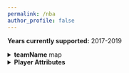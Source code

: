 ```yaml
---
permalink: /nba
author_profile: false
---
```


<b>Years currently supported:</b> 2017-2019

<details><summary><b>teamName</b> map</summary>
  <table>
  <tr><th>teamName</th><th>Value</th></tr>
    <tr><td>ATL</td><td>Atlanta Hawks</td></tr>
    <tr><td>BOS</td><td>Boston Celtics</td></tr>
    <tr><td>BRK</td><td>Brooklyn Nets</td></tr>
    <tr><td>CHI</td><td>Chicago Bulls</td></tr>
    <tr><td>CHO</td><td>Charlotte Hornets</td></tr>
    <tr><td>CLE</td><td>Cleveland Indians</td></tr>
    <tr><td>DAL</td><td>Dallas Cowboys</td></tr>
    <tr><td>DEN</td><td>Denver Nuggets</td></tr>
    <tr><td>DET</td><td>Detroit Pistons</td></tr>
    <tr><td>GSW</td><td>Golden State Warriors</td></tr>
    <tr><td>HOU</td><td>Houston Rockets</td></tr>
    <tr><td>IND</td><td>Indiana Pacers</td></tr>
    <tr><td>LAC</td><td>Los Angeles Clippers</td></tr>
    <tr><td>LAL</td><td>Los Angeles Lakers</td></tr>
    <tr><td>MEM</td><td>Memphis Grizzlies</td></tr>
    <tr><td>MIA</td><td>Miami Heat"</td></tr>
    <tr><td>MIL</td><td>Milwaukee Bucks</td></tr>
    <tr><td>MIN</td><td>Minnesota Timberwolves</td></tr>
    <tr><td>NOP</td><td>New Orleans Pelicans</td></tr>
    <tr><td>NYK</td><td>New York Knicks</td></tr>
    <tr><td>OKC</td><td>Oklahoma City Thunder</td></tr>
    <tr><td>ORL</td><td>Orlando Magic</td></tr>
    <tr><td>PHI</td><td>Philadelphia 76ers</td></tr>
    <tr><td>PHO</td><td>Phoenix Suns</td></tr>
    <tr><td>POR</td><td>Portland Trailblazers</td></tr>
    <tr><td>SAC</td><td>Sacramento Kings</td></tr>
    <tr><td>SAS</td><td>San Antonio Spurs</td></tr>
    <tr><td>TOR</td><td>Toronto Raptors</td></tr>
    <tr><td>UTA</td><td>Utah Jazz</td></tr>
    <tr><td>WAS</td><td>Washington Wizards</td></tr>
  </table>
</details>

<details><summary><b>Player Attributes</b></summary>
  <table>
  <tr><th>attribute</th><th>Value</th><th>Data Type</th><th>Supported (Y\N)</th></tr>
    <tr><td>gamesPlayed</td><td>Games Played</td><td>Integer</td><td>Y</td></tr>
    <tr><td>gameStarted</td><td>Games Started</td><td>Integer</td><td>Y</td></tr>
    <tr><td>minPlayed</td><td>Games Played</td><td>Integer</td><td>Y</td></tr>
    <tr><td>fieldGoalsM</td><td>Field Goals Made</td><td>Double</td><td>Y</td></tr>
    <tr><td>fieldGoalsA</td><td>Field Goals Attempted</td><td>Double</td><td>Y</td></tr>
    <tr><td>fieldGoalPerc</td><td>Field Goal %</td><td>Double</td><td>Y</td></tr>
    <tr><td>threePointM</td><td>3 Pointers Made</td><td>Double</td><td>Y</td></tr>
    <tr><td>threePointA</td><td>3 Pointers Attempted</td><td>Double</td><td>Y</td></tr>
    <tr><td>threePointPerc</td><td>3 Point %</td><td>Double</td><td>Y</td></tr>
    <tr><td>twoPointM</td><td>Two Pointers Made</td><td>Double</td><td>Y</td></tr>
    <tr><td>twoPointA</td><td>Two Pointers Attempted</td><td>Double</td><td>Y</td></tr>
    <tr><td>twoPointPerc</td><td>Two Point %</td><td>Double</td><td>Y</td></tr>
    <tr><td>eFGPerc</td><td>Effective Field Goal %</td><td>Double</td><td>Y</td></tr>
    <tr><td>freeThrowsM</td><td>Free Throws Made</td><td>Double</td><td>Y</td></tr>
    <tr><td>freeThrowsA</td><td>Free Throws Attempted</td><td>Double</td><td>Y</td></tr>
    <tr><td>freeThrowsPerc</td><td>Free Throw %</td><td>Double</td><td>Y</td></tr>
    <tr><td>offReb</td><td>Offensive Rebounds per game</td><td>Double</td><td>Y</td></tr>
    <tr><td>defReb</td><td>Defensive Rebounds per game</td><td>Double</td><td>Y</td></tr>
    <tr><td>totalReb</td><td>Total Rebounds per game</td><td>Double</td><td>Y</td></tr>
    <tr><td>assists</td><td>Assists per game</td><td>Double</td><td>Y</td></tr>
    <tr><td>steals</td><td></td>Steals per game<td>Double</td><td>Y</td></tr>
    <tr><td>blocks</td><td></td>Blocks per game<td>Double</td><td>Y</td></tr>
    <tr><td>turnovers</td><td>Turnovers per game</td><td>Double</td><td>Y</td></tr>
    <tr><td>personalFouls</td><td>Personal Fouls per game</td><td>Double</td><td>Y</td></tr>
    <tr><td>pointsPerG</td><td>Points per game</td><td>Double</td><td>Y</td></tr>
    <tr><td>per</td><td>PER</td><td>Double</td><td>N</td></tr>
    <tr><td>trueShootingPerc</td><td>True Shooting %</td><td>Double</td><td>N</td></tr>
    <tr><td>threePointAttRate</td><td>3 Point Attempt Rate</td><td>Double</td><td>N</td></tr>
    <tr><td>freeThrowRate</td><td>Free Throw Rate</td><td>Double</td><td>N</td></tr>
    <tr><td>offRebRate</td><td>Offensive Rebound Rate</td><td>Double</td><td>N</td></tr>
    <tr><td>defRebRate</td><td>Defensive Rebound Rate</td><td>Double</td><td>N</td></tr>
    <tr><td>totalRebRate</td><td>Total Rebound Rate</td><td>Double</td><td>N</td></tr>
    <tr><td>assistRate</td><td>Assist Rate</td><td>Double</td><td>N</td></tr>
    <tr><td>stealRate</td><td>Steal Rate</td><td>Double</td><td>N</td></tr>
    <tr><td>blockRate</td><td>Block Rate</td><td>Double</td><td>N</td></tr>
    <tr><td>turnoverRate</td><td>Turnover Rate</td><td>Double</td><td>N</td></tr>
    <tr><td>usageRate</td><td>Usage Rate</td><td>Double</td><td>N</td></tr>
    <tr><td>offWinShares</td><td>Offensive Win Shares</td><td>Double</td><td>N</td></tr>
    <tr><td>defWinShares</td><td>Defensive Win Shares</td><td>Double</td><td>N</td></tr>
    <tr><td>winShares</td><td>Win Shares</td><td>Double</td><td>N</td></tr>
    <tr><td>winSharesPer48</td><td>Win Shares per 48</td><td>Double</td><td>N</td></tr>
    <tr><td>obpm</td><td>OBPM</td><td>Double</td><td>N</td></tr>
    <tr><td>dbpm</td><td>DBPM</td><td>Double</td><td>N</td></tr>
    <tr><td>bpm</td><td>BPM</td><td>Double</td><td>N</td></tr>
    <tr><td>vorp</td><td>VORP</td><td>Double</td><td>N</td></tr>
  </table>
</details>